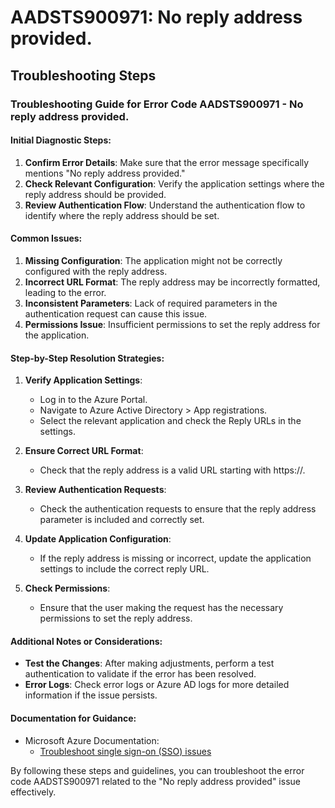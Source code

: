 
# AADSTS900971: No reply address provided.


## Troubleshooting Steps
### Troubleshooting Guide for Error Code AADSTS900971 - No reply address provided.

#### Initial Diagnostic Steps:
1. **Confirm Error Details**: Make sure that the error message specifically mentions "No reply address provided."
2. **Check Relevant Configuration**: Verify the application settings where the reply address should be provided.
3. **Review Authentication Flow**: Understand the authentication flow to identify where the reply address should be set.

#### Common Issues:
1. **Missing Configuration**: The application might not be correctly configured with the reply address.
2. **Incorrect URL Format**: The reply address may be incorrectly formatted, leading to the error.
3. **Inconsistent Parameters**: Lack of required parameters in the authentication request can cause this issue.
4. **Permissions Issue**: Insufficient permissions to set the reply address for the application.

#### Step-by-Step Resolution Strategies:
1. **Verify Application Settings**:
   - Log in to the Azure Portal.
   - Navigate to Azure Active Directory > App registrations.
   - Select the relevant application and check the Reply URLs in the settings.
  
2. **Ensure Correct URL Format**:
   - Check that the reply address is a valid URL starting with https://.
  
3. **Review Authentication Requests**:
   - Check the authentication requests to ensure that the reply address parameter is included and correctly set.

4. **Update Application Configuration**:
   - If the reply address is missing or incorrect, update the application settings to include the correct reply URL.
  
5. **Check Permissions**:
   - Ensure that the user making the request has the necessary permissions to set the reply address.

#### Additional Notes or Considerations:
- **Test the Changes**: After making adjustments, perform a test authentication to validate if the error has been resolved.
- **Error Logs**: Check error logs or Azure AD logs for more detailed information if the issue persists.

#### Documentation for Guidance:
- Microsoft Azure Documentation:
  - [Troubleshoot single sign-on (SSO) issues](https://docs.microsoft.com/en-us/azure/active-directory/develop/troubleshoot-sso)
  
By following these steps and guidelines, you can troubleshoot the error code AADSTS900971 related to the "No reply address provided" issue effectively.